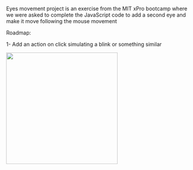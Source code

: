 Eyes movement project is an exercise from the MIT xPro bootcamp where we were asked to complete the JavaScript code to add a second eye and make it move following the mouse movement

Roadmap:

1- Add an action on click simulating a blink or something similar

<img src="./images/PacMan1.png" width="300px">
